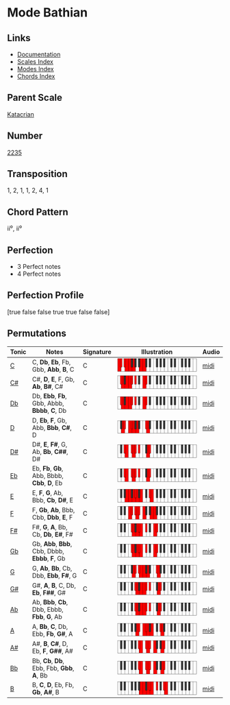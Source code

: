 # Mode Bathian

## Links

- [Documentation](README.md)
- [Scales Index](Scales.md)
- [Modes Index](Modes.md)
- [Chords Index](Chords.md)

## Parent Scale

[Katacrian](ScaleKatacrian.md)

## Number

[2235](https://ianring.com/musictheory/scales/2235)

## Transposition

1, 2, 1, 1, 2, 4, 1

## Chord Pattern

ii⁰, ii⁰

## Perfection

- 3 Perfect notes
- 4 Perfect notes

## Perfection Profile

[true false false true true false false]

## Permutations

| Tonic | Notes | Signature | Illustration | Audio |
|-------|-------|-----------|--------------|-------|
| [C](ModeCNaturalBathian.md) | C, **Db**, **Eb**, Fb, Gbb, **Abb**, **B**, C | C | ![CNaturalBathian](ModeCNaturalBathian.png) | [midi](https://github.com/edipermadi/music/blob/main/docs/ModeCNaturalBathian.mid?raw=true) |
| [C#](ModeCSharpBathian.md) | C#, **D**, **E**, F, Gb, **Ab**, **B#**, C# | C | ![CSharpBathian](ModeCSharpBathian.png) | [midi](https://github.com/edipermadi/music/blob/main/docs/ModeCSharpBathian.mid?raw=true) |
| [Db](ModeDFlatBathian.md) | Db, **Ebb**, **Fb**, Gbb, Abbb, **Bbbb**, **C**, Db | C | ![DFlatBathian](ModeDFlatBathian.png) | [midi](https://github.com/edipermadi/music/blob/main/docs/ModeDFlatBathian.mid?raw=true) |
| [D](ModeDNaturalBathian.md) | D, **Eb**, **F**, Gb, Abb, **Bbb**, **C#**, D | C | ![DNaturalBathian](ModeDNaturalBathian.png) | [midi](https://github.com/edipermadi/music/blob/main/docs/ModeDNaturalBathian.mid?raw=true) |
| [D#](ModeDSharpBathian.md) | D#, **E**, **F#**, G, Ab, **Bb**, **C##**, D# | C | ![DSharpBathian](ModeDSharpBathian.png) | [midi](https://github.com/edipermadi/music/blob/main/docs/ModeDSharpBathian.mid?raw=true) |
| [Eb](ModeEFlatBathian.md) | Eb, **Fb**, **Gb**, Abb, Bbbb, **Cbb**, **D**, Eb | C | ![EFlatBathian](ModeEFlatBathian.png) | [midi](https://github.com/edipermadi/music/blob/main/docs/ModeEFlatBathian.mid?raw=true) |
| [E](ModeENaturalBathian.md) | E, **F**, **G**, Ab, Bbb, **Cb**, **D#**, E | C | ![ENaturalBathian](ModeENaturalBathian.png) | [midi](https://github.com/edipermadi/music/blob/main/docs/ModeENaturalBathian.mid?raw=true) |
| [F](ModeFNaturalBathian.md) | F, **Gb**, **Ab**, Bbb, Cbb, **Dbb**, **E**, F | C | ![FNaturalBathian](ModeFNaturalBathian.png) | [midi](https://github.com/edipermadi/music/blob/main/docs/ModeFNaturalBathian.mid?raw=true) |
| [F#](ModeFSharpBathian.md) | F#, **G**, **A**, Bb, Cb, **Db**, **E#**, F# | C | ![FSharpBathian](ModeFSharpBathian.png) | [midi](https://github.com/edipermadi/music/blob/main/docs/ModeFSharpBathian.mid?raw=true) |
| [Gb](ModeGFlatBathian.md) | Gb, **Abb**, **Bbb**, Cbb, Dbbb, **Ebbb**, **F**, Gb | C | ![GFlatBathian](ModeGFlatBathian.png) | [midi](https://github.com/edipermadi/music/blob/main/docs/ModeGFlatBathian.mid?raw=true) |
| [G](ModeGNaturalBathian.md) | G, **Ab**, **Bb**, Cb, Dbb, **Ebb**, **F#**, G | C | ![GNaturalBathian](ModeGNaturalBathian.png) | [midi](https://github.com/edipermadi/music/blob/main/docs/ModeGNaturalBathian.mid?raw=true) |
| [G#](ModeGSharpBathian.md) | G#, **A**, **B**, C, Db, **Eb**, **F##**, G# | C | ![GSharpBathian](ModeGSharpBathian.png) | [midi](https://github.com/edipermadi/music/blob/main/docs/ModeGSharpBathian.mid?raw=true) |
| [Ab](ModeAFlatBathian.md) | Ab, **Bbb**, **Cb**, Dbb, Ebbb, **Fbb**, **G**, Ab | C | ![AFlatBathian](ModeAFlatBathian.png) | [midi](https://github.com/edipermadi/music/blob/main/docs/ModeAFlatBathian.mid?raw=true) |
| [A](ModeANaturalBathian.md) | A, **Bb**, **C**, Db, Ebb, **Fb**, **G#**, A | C | ![ANaturalBathian](ModeANaturalBathian.png) | [midi](https://github.com/edipermadi/music/blob/main/docs/ModeANaturalBathian.mid?raw=true) |
| [A#](ModeASharpBathian.md) | A#, **B**, **C#**, D, Eb, **F**, **G##**, A# | C | ![ASharpBathian](ModeASharpBathian.png) | [midi](https://github.com/edipermadi/music/blob/main/docs/ModeASharpBathian.mid?raw=true) |
| [Bb](ModeBFlatBathian.md) | Bb, **Cb**, **Db**, Ebb, Fbb, **Gbb**, **A**, Bb | C | ![BFlatBathian](ModeBFlatBathian.png) | [midi](https://github.com/edipermadi/music/blob/main/docs/ModeBFlatBathian.mid?raw=true) |
| [B](ModeBNaturalBathian.md) | B, **C**, **D**, Eb, Fb, **Gb**, **A#**, B | C | ![BNaturalBathian](ModeBNaturalBathian.png) | [midi](https://github.com/edipermadi/music/blob/main/docs/ModeBNaturalBathian.mid?raw=true) |
